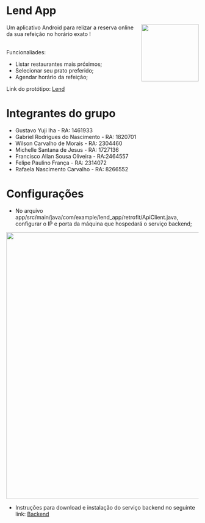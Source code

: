 # Lend App

<img src="https://lh4.googleusercontent.com/Sg-GUFSx_P14GiMMl_BtU8vMVTi510b3FF7-7MwFWUo16btOR30Gi8OZkjO978Hl2PI=w1200-h630-p" width="150" align="right"/>


Um aplicativo Android para relizar a reserva online da sua refeição no horário exato !
<br>
<br>

Funcionaliades:

- Listar restaurantes mais próximos;
- Selecionar seu prato preferido;
- Agendar horário da refeição;

Link do protótipo: <a href="https://marvelapp.com/prototype/71fg38a/screen/88948265">Lend</a>

# Integrantes do grupo
- Gustavo Yuji Iha - RA: 1461933
- Gabriel Rodrigues do Nascimento - RA: 1820701
- Wilson Carvalho de Morais - RA: 2304460
- Michelle Santana de Jesus  - RA: 1727136
- Francisco Allan Sousa Oliveira - RA:2464557
- Felipe Paulino França - RA: 2314072
- Rafaela Nascimento Carvalho - RA: 8266552

# Configurações
 - No arquivo app/src/main/java/com/example/lend_app/retrofit/ApiClient.java, configurar o IP e porta da máquina que hospedará o serviço backend;

  <img src="https://drive.google.com/uc?export=download&id=1U3uk4onedRfnMDFPaXBeWa7RKmUhVmGF" width="700">

 - Instruções para download e instalação do serviço backend no seguinte link: <a href="https://github.com/felipe-franca/lend_backend">Backend</a>